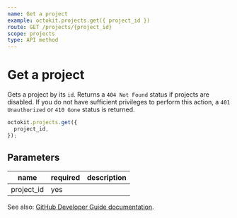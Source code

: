```yaml
---
name: Get a project
example: octokit.projects.get({ project_id })
route: GET /projects/{project_id}
scope: projects
type: API method
---
```


# Get a project

Gets a project by its `id`. Returns a `404 Not Found` status if projects are disabled. If you do not have sufficient privileges to perform this action, a `401 Unauthorized` or `410 Gone` status is returned.

```js
octokit.projects.get({
  project_id,
});
```

## Parameters

<table>
  <thead>
    <tr>
      <th>name</th>
      <th>required</th>
      <th>description</th>
    </tr>
  </thead>
  <tbody>
    <tr><td>project_id</td><td>yes</td><td>

</td></tr>
  </tbody>
</table>

See also: [GitHub Developer Guide documentation](https://docs.github.com/v3/projects/#get-a-project).
